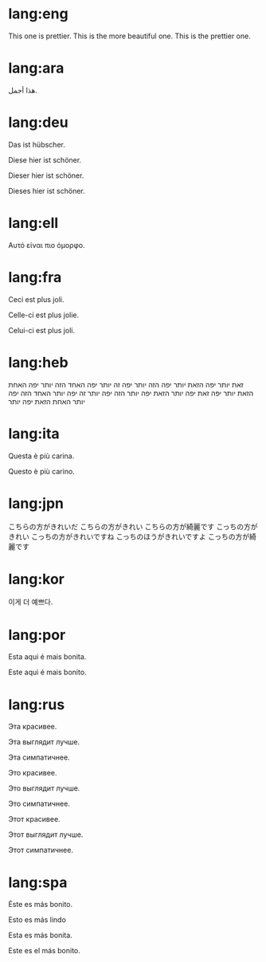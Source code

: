 # lang:eng

This one is prettier.
This is the more beautiful one.
This is the prettier one.

# lang:ara

هذا أجمل.

# lang:deu

Das ist hübscher.

Diese hier ist schöner.

Dieser hier ist schöner.

Dieses hier ist schöner.

# lang:ell

Αυτό είναι πιο όμορφο.

# lang:fra

Ceci est plus joli.

Celle-ci est plus jolie.

Celui-ci est plus joli.

# lang:heb

זאת יותר יפה
הזאת יותר יפה
הזה יותר יפה
זה יותר יפה
האחד הזה יותר יפה
האחת הזאת יותר יפה
זאת יפה יותר
הזאת יפה יותר
הזה יפה יותר
זה יפה יותר
האחד הזה יפה יותר
האחת הזאת יפה יותר

# lang:ita

Questa è più carina.

Questo è più carino.

# lang:jpn

こちらの方がきれいだ
こちらの方がきれい
こちらの方が綺麗です
こっちの方がきれい
こっちの方がきれいですね
こっちのほうがきれいですよ
こっちの方が綺麗です

# lang:kor

이게 더 예쁘다.

# lang:por

Esta aqui é mais bonita.

Este aqui é mais bonito.

# lang:rus

Эта красивее.

Эта выглядит лучше.

Эта симпатичнее.

Это красивее.

Это выглядит лучше.

Это симпатичнее.

Этот красивее.

Этот выглядит лучше.

Этот симпатичнее.

# lang:spa

Éste es más bonito.

Esto es más lindo

Esta es más bonita.

Este es el más bonito.

